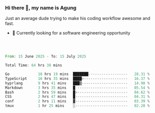### Hi there 👋, my name is Agung
Just an average dude trying to make his coding workflow awesome and fast.

<!--
**agungfir98/agungfir98** is a ✨ _special_ ✨ repository because its `README.md` (this file) appears on your GitHub profile.
-->

- 🔭 Currently looking for a software engineering opportunity
<br/>
<br/>
<!--START_SECTION:waka-->

```rust
From: 15 June 2025 - To: 15 July 2025

Total Time: 64 hrs 38 mins

Go             18 hrs 19 mins  ███████------------------   28.31 %
TypeScript     10 hrs 35 mins  ████>--------------------   16.37 %
hyprlang       9 hrs 41 mins   ███▒---------------------   14.98 %
Markdown       3 hrs 35 mins   █ -----------------------   05.54 %
Bash           2 hrs 59 mins   █>-----------------------   04.62 %
CSS            2 hrs 47 mins   █------------------------   04.31 %
conf           2 hrs 11 mins   ▓------------------------   03.39 %
tmux           1 hr 25 mins    ░------------------------   02.20 %
```

<!--END_SECTION:waka-->

